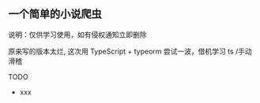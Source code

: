 ## 一个简单的小说爬虫
说明：仅供学习使用，如有侵权通知立即删除

原来写的版本太烂, 这次用 TypeScript + typeorm 尝试一波，借机学习 ts /手动滑稽

TODO
- xxx
